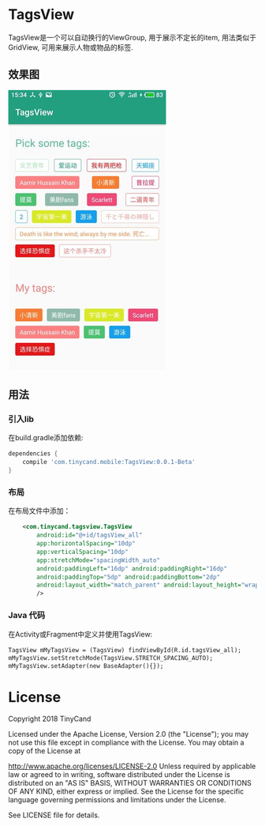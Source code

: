 # TagsView

TagsView是一个可以自动换行的ViewGroup, 用于展示不定长的item, 用法类似于GridView, 可用来展示人物或物品的标签.

## 效果图

![Alt screenshot](TagsViewDemo_zh.jpg)

## 用法
### 引入lib

在build.gradle添加依赖:

```groovy
dependencies {
    compile 'com.tinycand.mobile:TagsView:0.0.1-Beta'
}
```

### 布局

在布局文件中添加：

```xml
    <com.tinycand.tagsview.TagsView
        android:id="@+id/tagsView_all"
        app:horizontalSpacing="10dp"
        app:verticalSpacing="10dp"
        app:stretchMode="spacingWidth_auto"
        android:paddingLeft="16dp" android:paddingRight="16dp"
        android:paddingTop="5dp" android:paddingBottom="2dp"
        android:layout_width="match_parent" android:layout_height="wrap_content"
        />
```

### Java 代码

在Activity或Fragment中定义并使用TagsView:

    TagsView mMyTagsView = (TagsView) findViewById(R.id.tagsView_all);
    mMyTagsView.setStretchMode(TagsView.STRETCH_SPACING_AUTO);
    mMyTagsView.setAdapter(new BaseAdapter(){});


# License
Copyright 2018 TinyCand

Licensed under the Apache License, Version 2.0 (the "License"); you may not use this file except in compliance with the License. You may obtain a copy of the License at

http://www.apache.org/licenses/LICENSE-2.0
Unless required by applicable law or agreed to in writing, software distributed under the License is distributed on an "AS IS" BASIS, WITHOUT WARRANTIES OR CONDITIONS OF ANY KIND, either express or implied. See the License for the specific language governing permissions and limitations under the License.

See LICENSE file for details.
